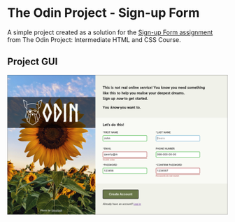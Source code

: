 # The Odin Project - Sign-up Form

A simple project created as a solution for the [Sign-up Form assignment](https://www.theodinproject.com/lessons/node-path-intermediate-html-and-css-sign-up-form) from The Odin Project: Intermediate HTML and CSS Course.

## Project GUI

![Project GUI](./images/project-gui.png)
